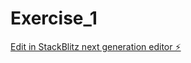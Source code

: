 # Exercise_1

[Edit in StackBlitz next generation editor ⚡️](https://stackblitz.com/~/github.com/AlexLGLN/Exercise_1)
